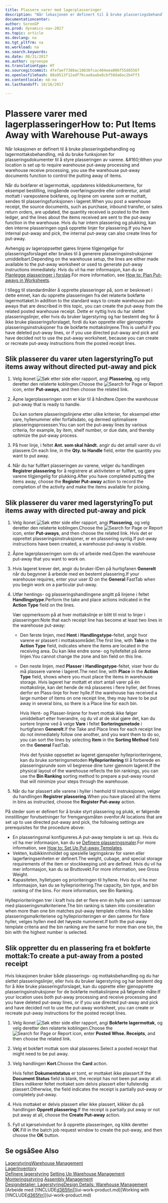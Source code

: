 ```yaml
---
title: Plassere varer med lagerplasseringer
description: "Når lokasjonen er definert til å bruke plasseringsbehandling og lagermottaksbehandling, må du bruke funksjonen for plasseringsdokumenter til å styre plasseringen av varene. &amp;#160;"
documentationcenter: 
author: SorenGP
ms.prod: dynamics-nav-2017
ms.topic: article
ms.devlang: na
ms.tgt_pltfrm: na
ms.workload: na
ms.search.keywords: 
ms.date: 08/31/2017
ms.author: sgroespe
ms.translationtype: HT
ms.sourcegitcommit: 4fefaef7380ac10836fcac404eea006f55d8556f
ms.openlocfilehash: 88a9513f12adf76cae8aabe8cbf58da0ac2b4ff3
ms.contentlocale: nb-no
ms.lasthandoff: 10/16/2017

---
```

# <a name="how-to-put-items-away-with-warehouse-put-aways"></a><span data-ttu-id="d2b01-103">Plassere varer med lagerplasseringer</span><span class="sxs-lookup"><span data-stu-id="d2b01-103">How to: Put Items Away with Warehouse Put-aways</span></span>
<span data-ttu-id="d2b01-104">Når lokasjonen er definert til å bruke plasseringsbehandling og lagermottaksbehandling, må du bruke funksjonen for plasseringsdokumenter til å styre plasseringen av varene. &amp;#160;</span><span class="sxs-lookup"><span data-stu-id="d2b01-104">When your location is set up to require warehouse put-away processing and warehouse receive processing, you use the warehouse put-away documents function to control the putting away of items.</span></span>  

<span data-ttu-id="d2b01-105">Når du bokfører et lagermottak, oppdateres kildedokumentene, for eksempel bestilling, inngående overføringsordre eller ordreretur, antall mottatt i varepostene bokføres, og linjene om varene som er mottatt, sendes til plasseringsfunksjonen i lageret.</span><span class="sxs-lookup"><span data-stu-id="d2b01-105">When you post a warehouse receipt, the source documents, such as purchase, inbound transfer, or sales return orders, are updated, the quantity received is posted to the item ledger, and the lines about the items received are sent to the put-away function in the warehouse.</span></span> <span data-ttu-id="d2b01-106">Hvis du har intern plassering og plukking, kan den interne plasseringen også opprette linjer for plassering.</span><span class="sxs-lookup"><span data-stu-id="d2b01-106">If you have internal put-away and pick, the internal put-away can also create lines for put-away.</span></span>  

<span data-ttu-id="d2b01-107">Avhengig av lageroppsettet gjøres linjene tilgjengelige for plasseringsforslaget eller brukes til å generere plasseringsinstruksjoner umiddelbart.</span><span class="sxs-lookup"><span data-stu-id="d2b01-107">Depending on the warehouse setup, the lines are either made available to the put-away worksheet or used to generate put-away instructions immediately.</span></span> <span data-ttu-id="d2b01-108">Hvis du vil ha mer informasjon, kan du se [Planlegge plasseringer i forslag](warehouse-how-to-plan-put-aways-in-worksheets.md).</span><span class="sxs-lookup"><span data-stu-id="d2b01-108">For more information, see [How to: Plan Put-aways in Worksheets](warehouse-how-to-plan-put-aways-in-worksheets.md).</span></span>  

<span data-ttu-id="d2b01-109">I tillegg til standardmåter å opprette plasseringer på, som er beskrevet i dette emnet, kan du opprette plasseringen fra det relaterte bokførte lagermottaket.</span><span class="sxs-lookup"><span data-stu-id="d2b01-109">In addition to the standard ways to create warehouse put-aways that are described in this topic, you can create the put-away from the related posted warehouse receipt.</span></span> <span data-ttu-id="d2b01-110">Dette er nyttig hvis du har slettet plasseringslinjer, eller hvis du bruker lagerstyring og har bestemt deg for å ikke bruke plasseringsforslaget, fordi du kan opprette eller gjenopprette plasseringsinstruksjoner fra de bokførte mottakslinjene.</span><span class="sxs-lookup"><span data-stu-id="d2b01-110">This is useful if you have deleted put-away lines, or if you use directed put-away and pick and have decided not to use the put-away worksheet, because you can create or recreate put-away instructions from the posted receipt lines.</span></span>  

## <a name="to-put-items-away-without-directed-put-away-and-pick"></a><span data-ttu-id="d2b01-111">Slik plasserer du varer uten lagerstyring</span><span class="sxs-lookup"><span data-stu-id="d2b01-111">To put items away without directed put-away and pick</span></span>  
1.  <span data-ttu-id="d2b01-112">Velg ikonet ![Søk etter side eller rapport](media/ui-search/search_small.png "Søk etter side eller rapport"), angi **Plassering**, og velg deretter den relaterte koblingen.</span><span class="sxs-lookup"><span data-stu-id="d2b01-112">Choose the ![Search for Page or Report](media/ui-search/search_small.png "Search for Page or Report icon") icon, enter **Put-aways**, and then choose the related link.</span></span>  
2.  <span data-ttu-id="d2b01-113">Åpne lagerplasseringen som er klar til å håndtere.</span><span class="sxs-lookup"><span data-stu-id="d2b01-113">Open the warehouse put-away that is ready to handle.</span></span>  

    <span data-ttu-id="d2b01-114">Du kan sortere plasseringslinjene etter ulike kriterier, for eksempel etter vare, hyllenummer eller forfallsdato, og dermed optimalisere plasseringsprosessen.</span><span class="sxs-lookup"><span data-stu-id="d2b01-114">You can sort the put-away lines by various criteria, for example, by item, shelf number, or due date, and thereby optimize the put-away process.</span></span>  
3.  <span data-ttu-id="d2b01-115">På hver linje, i feltet **Ant. som skal håndt.** angir du det antall varer du vil plassere.</span><span class="sxs-lookup"><span data-stu-id="d2b01-115">On each line, in the **Qty. to Handle** field, enter the quantity you want to put away.</span></span>  
4.  <span data-ttu-id="d2b01-116">Når du har fullført plasseringen av varene, velger du handlingen **Registrer plassering** for å registrere at aktiviteten er fullført, og gjøre varene tilgjengelig for plukking.</span><span class="sxs-lookup"><span data-stu-id="d2b01-116">After you have completed putting the items away, choose the **Register Put-away** action to record the completion of the activity and make the items available for picking.</span></span>  

## <a name="to-put-items-away-with-directed-put-away-and-pick"></a><span data-ttu-id="d2b01-117">Slik plasserer du varer med lagerstyring</span><span class="sxs-lookup"><span data-stu-id="d2b01-117">To put items away with directed put-away and pick</span></span>  
1.  <span data-ttu-id="d2b01-118">Velg ikonet ![Søk etter side eller rapport](media/ui-search/search_small.png "Søk etter side eller rapport"), angi **Plassering**, og velg deretter den relaterte koblingen.</span><span class="sxs-lookup"><span data-stu-id="d2b01-118">Choose the ![Search for Page or Report](media/ui-search/search_small.png "Search for Page or Report icon") icon, enter **Put-aways**, and then choose the related link.</span></span>
    <span data-ttu-id="d2b01-119">Hvis det er opprettet plasseringsinstruksjoner, er en plassering synlig.</span><span class="sxs-lookup"><span data-stu-id="d2b01-119">If put-away instructions have been created, a warehouse put-away is visible.</span></span>  
2.  <span data-ttu-id="d2b01-120">Åpne lagerplasseringen som du vil arbeide med.</span><span class="sxs-lookup"><span data-stu-id="d2b01-120">Open the warehouse put-away that you want to work on.</span></span>  
3.  <span data-ttu-id="d2b01-121">Hvis lageret krever det, angir du bruker-IDen på hurtigfanen **Generelt** når du begynner å arbeide med en bestemt plassering.</span><span class="sxs-lookup"><span data-stu-id="d2b01-121">If your warehouse requires, enter your user ID on the **General** FastTab when you begin work on a particular put-away.</span></span>  
4.  <span data-ttu-id="d2b01-122">Utfør hentings- og plasseringshandlingene angitt på linjene i feltet **Handlingstype**.</span><span class="sxs-lookup"><span data-stu-id="d2b01-122">Perform the take and place actions indicated in the **Action Type** field on the lines.</span></span>  

    <span data-ttu-id="d2b01-123">Vær oppmerksom på at hver mottakslinje er blitt til mist to linjer i plasseringen:</span><span class="sxs-lookup"><span data-stu-id="d2b01-123">Note that each receipt line has become at least two lines in the warehouse put-away:</span></span>  

    -   <span data-ttu-id="d2b01-124">Den første linjen, med **Hent** i **Handlingstype**-feltet, angir hvor varene er plassert i mottaksområdet.</span><span class="sxs-lookup"><span data-stu-id="d2b01-124">The first line, with **Take** in the **Action Type** field, indicates where the items are located in the receiving area.</span></span> <span data-ttu-id="d2b01-125">Du kan ikke endre sone- og hyllefeltet på denne linjen.</span><span class="sxs-lookup"><span data-stu-id="d2b01-125">You cannot change the zone and bin field on this line.</span></span>  
    -   <span data-ttu-id="d2b01-126">Den neste linjen, med **Plasser** i **Handlingstype**-feltet, viser hvor du må plassere varene i lageret.</span><span class="sxs-lookup"><span data-stu-id="d2b01-126">The next line, with **Place** in the **Action Type** field, shows where you must place the items in warehouse storage.</span></span> <span data-ttu-id="d2b01-127">Hvis lageret har mottatt et stort antall varer på én mottakslinje, kan det hende de må plasseres i flere hyller, det finnes derfor en Plass-linje for hver hylle.</span><span class="sxs-lookup"><span data-stu-id="d2b01-127">If the warehouse has received a large number of items on one receipt line, they may have to be put away in several bins, so there is a Place line for each bin.</span></span>  

        <span data-ttu-id="d2b01-128">Hvis Hent- og Plasser-linjene for hvert mottak ikke følger umiddelbart etter hverandre, og du vil at de skal gjøre det, kan du sortere linjene ved å velge **Vare** i feltet **Sorteringsmetode** i hurtigfanen **Generelt**.</span><span class="sxs-lookup"><span data-stu-id="d2b01-128">If the Take and Place lines for each receipt line do not immediately follow one another, and you want them to do so, you can sort the lines by selecting **Item** in the **Sorting Method** field on the **General** FastTab.</span></span>  

        <span data-ttu-id="d2b01-129">Hvis det fysiske oppsettet av lageret gjenspeiler hylleprioriteringene, kan du bruke sorteringsmetoden **Hylleprioritering** til å forberede en plasseringsrunde som vil begrense dine turer gjennom lageret.</span><span class="sxs-lookup"><span data-stu-id="d2b01-129">If the physical layout of the warehouse reflects the bin rankings, you can use the **Bin Ranking** sorting method to prepare a put-away round that will minimize your steps through the warehouse.</span></span>  

5.  <span data-ttu-id="d2b01-130">Når du har plassert alle varene i hyller i henhold til instruksjonen, velger du handlingen **Registrer plassering**.</span><span class="sxs-lookup"><span data-stu-id="d2b01-130">When you have placed all the items in bins as instructed, choose the **Register Put-away** action.</span></span>  

<span data-ttu-id="d2b01-131">På steder som er definert for å bruke styrt plassering og plukk, er følgende innstillinger forutsetninger for fremgangsmåten ovenfor:</span><span class="sxs-lookup"><span data-stu-id="d2b01-131">At locations that are set up to use directed put-away and pick, the following settings are prerequisites for the procedure above:</span></span>  

- <span data-ttu-id="d2b01-132">En plasseringsmal konfigureres.</span><span class="sxs-lookup"><span data-stu-id="d2b01-132">A put-away template is set up.</span></span> <span data-ttu-id="d2b01-133">Hvis du vil ha mer informasjon, kan du se [Definere plasseringsmaler](warehouse-how-to-set-up-put-away-templates.md).</span><span class="sxs-lookup"><span data-stu-id="d2b01-133">For more information, see [How to: Set Up Put-away Templates](warehouse-how-to-set-up-put-away-templates.md).</span></span>  
- <span data-ttu-id="d2b01-134">Vekten, kubikkinnholdet og spesielle lagringskrav for varen eller lagerføringsenheten er definert.</span><span class="sxs-lookup"><span data-stu-id="d2b01-134">The weight, cubage, and special storage requirements of the item or stockkeeping unit are defined.</span></span> <span data-ttu-id="d2b01-135">Hvis du vil ha mer informasjon, kan du se Bruttovekt.</span><span class="sxs-lookup"><span data-stu-id="d2b01-135">For more information, see Gross Weight.</span></span>  
- <span data-ttu-id="d2b01-136">Kapasiteten, hylletypen og prioriteringen til hyllene. Hvis du vil ha mer informasjon, kan du se hylleprioritering.</span><span class="sxs-lookup"><span data-stu-id="d2b01-136">The capacity, bin type, and bin ranking of the bins. For more information, see Bin Ranking.</span></span>  

<span data-ttu-id="d2b01-137">Hylleprioriteringen trer i kraft hvis det er flere enn én hylle som er i samsvar med plasseringsmalkriteriene.</span><span class="sxs-lookup"><span data-stu-id="d2b01-137">The bin ranking is taken into consideration when more than one bin matches put-away template criteria.</span></span> <span data-ttu-id="d2b01-138">Hvis både plasseringsmalkriteriene og hylleprioriteringen er den samme for flere hyller, velges hyllen med det høyeste nummeret.</span><span class="sxs-lookup"><span data-stu-id="d2b01-138">If both the put-away template criteria and the bin ranking are the same for more than one bin, the bin with the highest number is selected.</span></span>

## <a name="to-create-a-put-away-from-a-posted-receipt"></a><span data-ttu-id="d2b01-139">Slik oppretter du en plassering fra et bokførte mottak:</span><span class="sxs-lookup"><span data-stu-id="d2b01-139">To create a put-away from a posted receipt</span></span>  
 <span data-ttu-id="d2b01-140">Hvis lokasjonen bruker både plasserings- og mottaksbehandling og du har slettet plasseringslinjer, eller hvis du bruker lagerstyring og har bestemt deg for å ikke bruke plasseringsforslaget, kan du opprette eller gjenopprette plasseringsinstruksjoner for de bokførte mottakslinjene på følgende måte:</span><span class="sxs-lookup"><span data-stu-id="d2b01-140">If your location uses both put-away processing and receive processing and you have deleted put-away lines, or if you use directed put-away and pick and have decided not to use the put-away worksheet, you can create or recreate put-away instructions for the posted receipt lines.</span></span>

1.  <span data-ttu-id="d2b01-141">Velg ikonet ![Søk etter side eller rapport](media/ui-search/search_small.png "Søk etter side eller rapport"), angi **Bokførte lagermottak**, og velg deretter den relaterte koblingen.</span><span class="sxs-lookup"><span data-stu-id="d2b01-141">Choose the ![Search for Page or Report](media/ui-search/search_small.png "Search for Page or Report icon") icon, enter **Posted Whse. Receipts**, and then choose the related link.</span></span>  
2.  <span data-ttu-id="d2b01-142">Velg et bokført mottak som skal plasseres.</span><span class="sxs-lookup"><span data-stu-id="d2b01-142">Select a posted receipt that might need to be put away.</span></span>  
3.  <span data-ttu-id="d2b01-143">Velg handlingen **Kort**.</span><span class="sxs-lookup"><span data-stu-id="d2b01-143">Choose the **Card** action.</span></span>  

    <span data-ttu-id="d2b01-144">Hvis feltet **Dokumentstatus** er tomt, er mottaket ikke plassert.</span><span class="sxs-lookup"><span data-stu-id="d2b01-144">If the **Document Status** field is blank, the receipt has not been put away at all.</span></span> <span data-ttu-id="d2b01-145">Ellers indikerer feltet mottaket som delvis plassert eller fullstendig plassert.</span><span class="sxs-lookup"><span data-stu-id="d2b01-145">Otherwise, the field indicates the receipt is partially put-away or completely put-away.</span></span>  

4.  <span data-ttu-id="d2b01-146">Hvis mottaket er delvis plassert eller ikke plassert, klikker du på handlingen **Opprett plassering**.</span><span class="sxs-lookup"><span data-stu-id="d2b01-146">If the receipt is partially put away or not put away at all, choose the **Create Put-away** action.</span></span>  
5.  <span data-ttu-id="d2b01-147">Fyll ut kjørselvinduet for å opprette plasseringen, og klikk deretter **OK**.</span><span class="sxs-lookup"><span data-stu-id="d2b01-147">Fill in the batch job request window to create the put-away, and then choose the **OK** button.</span></span>   

## <a name="see-also"></a><span data-ttu-id="d2b01-148">Se også</span><span class="sxs-lookup"><span data-stu-id="d2b01-148">See Also</span></span>  
[<span data-ttu-id="d2b01-149">Lagerstyring</span><span class="sxs-lookup"><span data-stu-id="d2b01-149">Warehouse Management</span></span>](warehouse-manage-warehouse.md)  
[<span data-ttu-id="d2b01-150">Lager</span><span class="sxs-lookup"><span data-stu-id="d2b01-150">Inventory</span></span>](inventory-manage-inventory.md)  
<span data-ttu-id="d2b01-151">[Definere lagerstyring](warehouse-setup-warehouse.md)   </span><span class="sxs-lookup"><span data-stu-id="d2b01-151">[Setting Up Warehouse Management](warehouse-setup-warehouse.md)   </span></span>  
<span data-ttu-id="d2b01-152">[Monteringsstyring](assembly-assemble-items.md)  </span><span class="sxs-lookup"><span data-stu-id="d2b01-152">[Assembly Management](assembly-assemble-items.md)  </span></span>  
[<span data-ttu-id="d2b01-153">Designdetaljer: Lagerstyring</span><span class="sxs-lookup"><span data-stu-id="d2b01-153">Design Details: Warehouse Management</span></span>](design-details-warehouse-management.md)  
<span data-ttu-id="d2b01-154">[Arbeide med [!INCLUDE[d365fin](includes/d365fin_md.md)]](ui-work-product.md)</span><span class="sxs-lookup"><span data-stu-id="d2b01-154">[Working with [!INCLUDE[d365fin](includes/d365fin_md.md)]](ui-work-product.md)</span></span>

